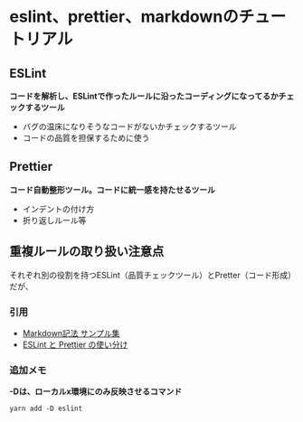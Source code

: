 # eslint、prettier、markdownのチュートリアル

## ESLint
**コードを解析し、ESLintで作ったルールに沿ったコーディングになってるかチェックするツール**  
- バグの温床になりそうなコードがないかチェックするツール
- コードの品質を担保するために使う　　

## Prettier
**コード自動整形ツール。コードに統一感を持たせるツール**
- インデントの付け方
- 折り返しルール等

## 重複ルールの取り扱い注意点
それぞれ別の役割を持つESLint（品質チェックツール）とPretter（コード形成）だが、



### 引用
- [Markdown記法 サンプル集](https://qiita.com/tbpgr/items/989c6badefff69377da7)  
- [ESLint と Prettier の使い分け](https://zenn.dev/mami_inuzuka/articles/3deb24e2726ce9)


### 追加メモ
**-Dは、ローカルx環境にのみ反映させるコマンド**  
```
yarn add -D eslint
```


